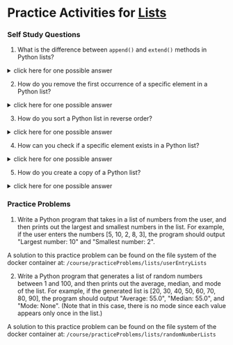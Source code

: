 # Practice Activities for [Lists](/lists)


### Self Study Questions

1. What is the difference between `append()` and `extend()` methods in Python lists?
<details>
<summary>click here for one possible answer</summary>
  
`append()` method adds a single element to the end of the list while `extend()` method takes an iterable and adds each element of the iterable to the end of the list. For example, `my_list.append([1, 2, 3])` would add the entire list `[1, 2, 3]` as a single element to `my_list`, whereas `my_list.extend([1, 2, 3])` would add each element in the iterable `[1, 2, 3]` to the end of `my_list`.
</details>

2. How do you remove the first occurrence of a specific element in a Python list?
<details>
<summary>click here for one possible answer</summary>
  
You can use the `remove()` method to remove the first occurrence of a specific element in a list. For example, `my_list.remove(2)` would remove the first occurrence of the element `2` in `my_list`. If the element is not present in the list, a `ValueError` will be raised.
</details>

3. How do you sort a Python list in reverse order?
<details>
<summary>click here for one possible answer</summary>
  
You can use the `reverse=True` parameter in the `sort()` method to sort a list in reverse order. For example, `my_list.sort(reverse=True)` would sort `my_list` in descending order.
</details>

4. How can you check if a specific element exists in a Python list?
<details>
<summary>click here for one possible answer</summary>
  
You can use the `in` operator to check if a specific element exists in a list. For example, `2 in my_list` would return `True` if the element `2` is present in `my_list`, and `False` otherwise.
</details>

5. How do you create a copy of a Python list?
<details>
<summary>click here for one possible answer</summary>
  
You can use the `copy()` method to create a copy of a list. For example, `new_list = my_list.copy()` would create a new list `new_list` with the same elements as `my_list`. Alternatively, you can use the slicing notation to create a copy of a list: `new_list = my_list[:]`.
</details>

### Practice Problems

1. Write a Python program that takes in a list of numbers from the user, and then prints out the largest and smallest numbers in the list. For example, if the user enters the numbers [5, 10, 2, 8, 3], the program should output "Largest number: 10" and "Smallest number: 2".

A solution to this practice problem can be found on the file system of the docker container at: `/course/practiceProblems/lists/userEntryLists`

2. Write a Python program that generates a list of random numbers between 1 and 100, and then prints out the average, median, and mode of the list. For example, if the generated list is [20, 30, 40, 50, 60, 70, 80, 90], the program should output "Average: 55.0", "Median: 55.0", and "Mode: None". (Note that in this case, there is no mode since each value appears only once in the list.)

A solution to this practice problem can be found on the file system of the docker container at: `/course/practiceProblems/lists/randomNumberLists`